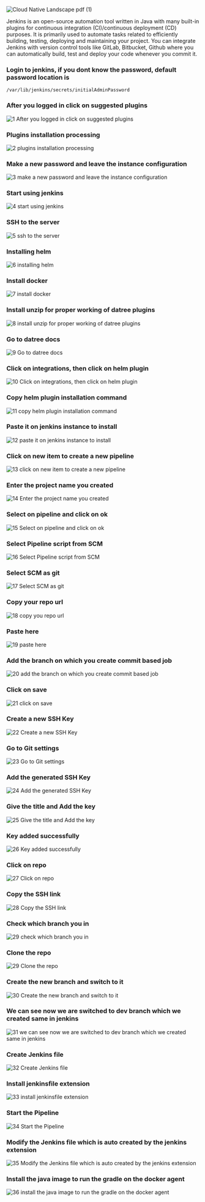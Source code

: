 ![Cloud Native Landscape pdf (1)](https://user-images.githubusercontent.com/58173938/206695665-83f9aac5-bcd2-462f-91a3-f1d30edab108.jpg)

Jenkins is an open-source automation tool written in Java with many built-in plugins for continuous integration (CI)/continuous deployment (CD) purposes. It is primarily used to automate tasks related to efficiently building, testing, deploying and maintaining your project. You can integrate Jenkins with version control tools like GitLab, Bitbucket, Github where you can automatically build, test and deploy your code whenever you commit it.

### Login to jenkins, if you dont know the password, default password location is 

```
/var/lib/jenkins/secrets/initialAdminPassword 
```

### After you logged in click on suggested plugins

![1 After you logged in click on suggested plugins](https://user-images.githubusercontent.com/58173938/206697444-61c32dbc-5bf2-4538-b625-a02b312a0756.png)

### Plugins installation processing

 ![2 plugins installation processing](https://user-images.githubusercontent.com/58173938/206697549-f9d1b36b-9565-4f7f-bfaa-6c2b2a5f99cb.png)

### Make a new password and leave the instance configuration

![3 make a new password and leave the instance configuration](https://user-images.githubusercontent.com/58173938/206697656-dffc1301-154a-4e00-8f09-3860176fb6a9.png)

### Start using jenkins

![4 start using jenkins](https://user-images.githubusercontent.com/58173938/206698509-c5c57e76-9b85-4ca3-8aaa-14ce8bf75f1b.png)

### SSH to the server

![5 ssh to the server](https://user-images.githubusercontent.com/58173938/206698625-72be29c0-eb65-46b7-92f7-f47d67b37966.png)

### Installing helm

![6 installing helm](https://user-images.githubusercontent.com/58173938/206698735-b0f88b81-afe9-4e80-9c5a-263fa707575b.png)

### Install docker

![7 install docker](https://user-images.githubusercontent.com/58173938/206698944-c0c688c1-7998-43e8-9e7a-b730a8711de4.png)

### Install unzip for proper working of datree plugins

![8 install unzip for proper working of datree plugins](https://user-images.githubusercontent.com/58173938/206699066-8321d82a-e7c1-4f6e-bc41-cbdd5f9d82d8.png)

### Go to datree docs

![9 Go to datree docs](https://user-images.githubusercontent.com/58173938/206699144-c8f72ef3-0827-4113-bb66-2061e5f18329.png)

### Click on integrations, then click on helm plugin

![10 Click on integrations, then click on helm plugin](https://user-images.githubusercontent.com/58173938/206699250-9086dc1f-56e5-46f5-adb4-1fe86c69a80d.png)

### Copy helm plugin installation command

![11 copy helm plugin installation command](https://user-images.githubusercontent.com/58173938/206699309-3553d71c-c93e-45ef-9975-529060d38dc9.png)

### Paste it on jenkins instance to install

![12 paste it on jenkins instance to install](https://user-images.githubusercontent.com/58173938/206699415-2e3b01b8-5eca-4bad-a456-f6671166f9db.png)

### Click on new item to create a new pipeline

![13 click on new item to create a new pipeline](https://user-images.githubusercontent.com/58173938/206699476-c3372766-e1e6-4765-bf37-c71d413b0142.png)

### Enter the project name you created

![14 Enter the project name you created](https://user-images.githubusercontent.com/58173938/206699553-1eae26c1-33f8-4243-a09d-6cf6134f3725.png)

### Select on pipeline and click on ok

![15 Select on pipeline and click on ok](https://user-images.githubusercontent.com/58173938/206699663-b820020b-3770-44c2-99ff-3a6e0ae5b8e4.png)

### Select Pipeline script from SCM

![16 Select Pipeline script from SCM](https://user-images.githubusercontent.com/58173938/206699791-13ec6f19-c09d-4416-ab10-1f845f886ce9.png)

### Select SCM as git

![17 Select SCM as git](https://user-images.githubusercontent.com/58173938/206699909-b1a07829-5c9b-4e4a-9eee-e16a7b9f6d01.png)

### Copy your repo url

![18 copy you repo url](https://user-images.githubusercontent.com/58173938/206700008-928e3665-1fd6-4fad-bddf-de962139b1fb.png)

### Paste here

![19 paste here](https://user-images.githubusercontent.com/58173938/206700129-0ad1aa2c-4413-4e32-b5b5-1d6c0aeb2327.png)

### Add the branch on which you create commit based job

![20 add the branch on which you create commit based job](https://user-images.githubusercontent.com/58173938/206700234-df2d4a61-40ba-42fd-96d3-78f42d46aed2.png)

### Click on save

![21 click on save](https://user-images.githubusercontent.com/58173938/206700339-203c7934-af0a-4579-86c4-9e6523f1cb33.png)

### Create a new SSH Key

![22 Create a new SSH Key](https://user-images.githubusercontent.com/58173938/206700480-6a9441a5-474a-43e8-b1e5-f63853b79bfa.png)

### Go to Git settings

![23 Go to Git settings](https://user-images.githubusercontent.com/58173938/206700533-d88619b2-40c5-4210-b5b8-197b244998d6.png)

### Add the generated SSH Key

![24 Add the generated SSH Key](https://user-images.githubusercontent.com/58173938/206700638-b80a069e-b628-4a0b-ba65-f122be4af6b4.png)

### Give the title and Add the key

![25 Give the title and Add the key](https://user-images.githubusercontent.com/58173938/206700736-60b97811-6b82-4ac2-809e-54eaab2fb81f.png)

### Key added successfully

![26 Key added successfully](https://user-images.githubusercontent.com/58173938/206700838-9cdf2aaa-4b21-413b-a304-d2f0e46446bc.png)

### Click on repo

![27 Click on repo](https://user-images.githubusercontent.com/58173938/206700912-df156fb7-1553-498e-9cb3-6bbceb73710e.png)

### Copy the SSH link

![28 Copy the SSH link](https://user-images.githubusercontent.com/58173938/206701023-fbf920f3-10ee-439d-87ac-9db65bc7af2f.png)

### Check which branch you in

![29 check which branch you in](https://user-images.githubusercontent.com/58173938/206701064-feff4f8f-c3aa-4824-a5ac-53564a7e3512.png)

### Clone the repo

![29 Clone the repo](https://user-images.githubusercontent.com/58173938/206701188-ac06a809-7499-45d8-9eb6-cd75b607114d.png)

### Create the new branch and switch to it

![30 Create the new branch and switch to it](https://user-images.githubusercontent.com/58173938/206701305-5e77b18d-bd44-485e-9fd8-b4bb6e644f1e.png)

### We can see now we are switched to dev branch which we created same in jenkins

![31 we can see now we are switched to dev branch which we created same in jenkins](https://user-images.githubusercontent.com/58173938/206701375-59b291bb-c119-4022-a42c-ab9805379183.png)

### Create Jenkins file

![32 Create Jenkins file](https://user-images.githubusercontent.com/58173938/206701481-c91b56bb-e8bd-47e1-bfaf-cdfdd132cf3c.png)

### Install jenkinsfile extension

![33 install jenkinsfile extension](https://user-images.githubusercontent.com/58173938/206701537-2d2c4e91-3afd-49ee-873a-1c791372e5ba.png)

### Start the Pipeline

![34 Start the Pipeline](https://user-images.githubusercontent.com/58173938/206701633-064565b4-c67a-45a4-8041-c11f9b55f4cd.png)

### Modify the Jenkins file which is auto created by the jenkins extension

![35 Modify the Jenkins file which is auto created by the jenkins extension](https://user-images.githubusercontent.com/58173938/206701714-01dcf2c6-a1ad-43f9-8a4c-5d9c0937a65a.png)

### Install the java image to run the gradle on the docker agent

![36 install the java image to run the gradle on the docker agent](https://user-images.githubusercontent.com/58173938/206701819-c38b6313-f235-4928-ae1b-87009a9367de.png)

### 








